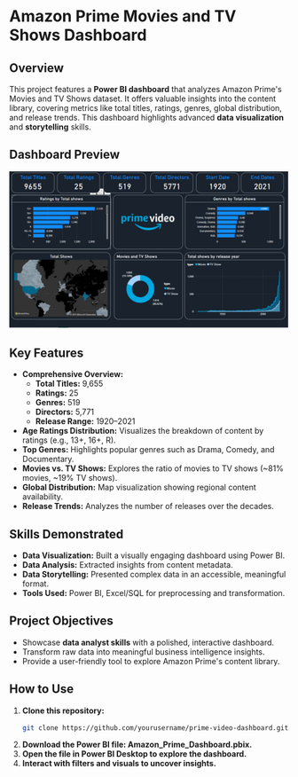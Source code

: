 # Amazon Prime Movies and TV Shows Dashboard

## Overview
This project features a **Power BI dashboard** that analyzes Amazon Prime's Movies and TV Shows dataset. It offers valuable insights into the content library, covering metrics like total titles, ratings, genres, global distribution, and release trends. This dashboard highlights advanced **data visualization** and **storytelling** skills.

## Dashboard Preview
![Dashboard Preview](Dashboard%20image.png)


## Key Features
- **Comprehensive Overview:**
  - **Total Titles:** 9,655
  - **Ratings:** 25
  - **Genres:** 519
  - **Directors:** 5,771
  - **Release Range:** 1920–2021
- **Age Ratings Distribution:** Visualizes the breakdown of content by ratings (e.g., 13+, 16+, R).
- **Top Genres:** Highlights popular genres such as Drama, Comedy, and Documentary.
- **Movies vs. TV Shows:** Explores the ratio of movies to TV shows (~81% movies, ~19% TV shows).
- **Global Distribution:** Map visualization showing regional content availability.
- **Release Trends:** Analyzes the number of releases over the decades.

## Skills Demonstrated
- **Data Visualization:** Built a visually engaging dashboard using Power BI.
- **Data Analysis:** Extracted insights from content metadata.
- **Data Storytelling:** Presented complex data in an accessible, meaningful format.
- **Tools Used:** Power BI, Excel/SQL for preprocessing and transformation.

## Project Objectives
- Showcase **data analyst skills** with a polished, interactive dashboard.
- Transform raw data into meaningful business intelligence insights.
- Provide a user-friendly tool to explore Amazon Prime's content library.

## How to Use
1. **Clone this repository:**
   ```bash
   git clone https://github.com/yourusername/prime-video-dashboard.git
2. **Download the Power BI file: Amazon_Prime_Dashboard.pbix.**
3. **Open the file in Power BI Desktop to explore the dashboard.**
4. **Interact with filters and visuals to uncover insights.**

